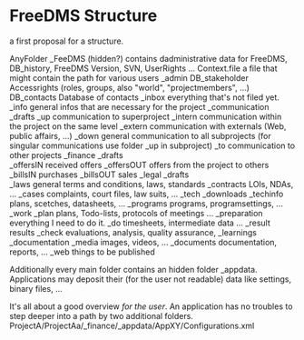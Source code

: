 # FreeDMS Structure
a first proposal for a structure.

AnyFolder
        _FeeDMS				      (hidden?) contains dadministrative data for FreeDMS, 				DB_history, FreeDMS Version, SVN, UserRights …
    	Context.file		  a file that might contain the path for various users
        _admin
        DB_stakeholder	  Accessrights (roles, groups, also "world", "projectmembers", ...)
        DB_contacts		    Database of contacts
    _inbox				      everything that's not filed yet.
  	_info				        general infos that are necessary for the project 
  	_communication      
  		_drafts
    	_up 			        communication to superproject
  		_intern 		      communication within the project on the same level
  		_extern 		      communication with externals (Web, public affairs, ...)
  		_down 			      general communication to all subprojects (for singular communications use folder _up in subproject)
  		_to 			        communication to other projects
  	_finance
  		_drafts			
  		_offersIN		      received offers
  		_offersOUT		    offers from the project to others
  		_billsIN		      purchases
  		_billsOUT		      sales
  	_legal
  		_drafts			
      _laws			        general terms and conditions, laws, standards
  		_contracts		    LOIs, NDAs, ...
  		_cases			      complaints, court files, law suits, ...
  	_tech
  		_downloads
  		_techinfo		      plans, scetches, datasheets, ...
      _programs		      programs, programsettings, ...
  	_work
  		_plan			        plans, Todo-lists, protocols of meetings ...
  		_preparation		  everything I need to do it.
  		_do			          timesheets, intermediate data …
  		_result			      results
  		_check			      evaluations, analysis, quality assurance, 
  		_learnings        
  	_documentation
  		_media		        images, videos, ...
  		_documents        documentation, reports, ...
  		_web              things to be published

Additionally every main folder contains an hidden folder _appdata. 
Applications may deposit their (for the user not readable) data like settings, binary files, ...

It's all about a good overview *for the user*. 
An application has no troubles to step deeper into a path by two additional folders.
  ProjectA/ProjectAa/_finance/_appdata/AppXY/Configurations.xml

